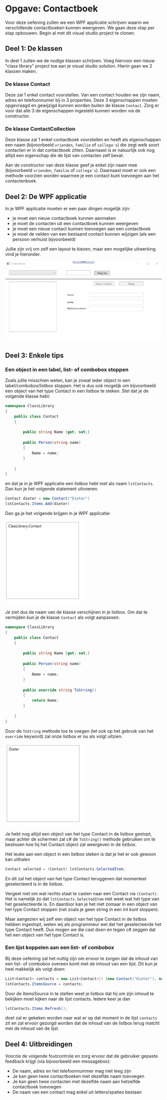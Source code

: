 # Opgave: Contactboek

Voor deze oefening zullen we een WPF applicatie schrijven waarin we verschillende contactboeken kunnen weergeven. We gaan deze stap per stap opbouwen.  Begin al met dit visual studio project te clonen.

## Deel 1: De klassen

In deel 1 zullen we de nodige klassen schrijven. Voeg hiervoor een nieuw "class library" project toe aan je visual studio solution. Hierin gaan we 2 klassen maken.

### De klasse Contact

Deze zal 1 enkel contact voorstellen. Van een contact houden we zijn naam, adres en telefoonnumer bij in 3 properties. Deze 3 eigenschappen moeten opgevraagd en gewijzigd kunnen worden buiten de klasse `Contact`. Zorg er voor dat alle 3 de eigenschappen ingesteld kunnen worden via de constructor.

### De klasse ContactCollection

Deze klasse zal 1 enkel contactboek voorstellen en heeft als eigenschappen een naam (bijvoorbeeld `vrienden`, `familie` of `collega's`) die zegt welk soort contacten er in dat contactboek zitten. Daarnaast is er natuurlijk ook nog altijd een eigenschap die de lijst van contacten zelf bevat.

Aan de constructor van deze klasse geef je enkel zijn naam mee (bijvoorbeeld `vrienden`, `familie` of `collega's`). Daarnaast moet er ook een methode voorzien worden waarmee je een contact kunt toevoegen aan het contactenboek.

## Deel 2: De WPF applicatie

In je WPF applicatie moeten er een paar dingen mogelijk zijn:

- je moet een nieuw contactboek kunnen aanmaken
- je moet de contacten uit een contactboek kunnen weergeven
- je moet een nieuw contact kunnen toevoegen aan een contactboek
- je moet de velden van een bestaand contact kunnen wijzigen (als een persoon verhuist bijvoorbeeld)

Jullie zijn vrij om zelf een layout te kiezen, maar een mogelijke uitwerking vind je hieronder.

![](images/example.gif)

## Deel 3: Enkele tips

### Een object in een label, list- of combobox stoppen

Zoals jullie misschien weten, kan je zowat ieder object in een label/combobox/listbox stoppen. Het is dus ook mogelijk om bijvoorbeeld een object van het type Contact in een listbox te steken. Stel dat je de volgende klasse hebt:

```csharp
namespace ClassLibrary
{
    public class Contact
    {

        public string Name {get; set;}

        public Person(string name)
        {
            Name = name;
        }

    }
}
```

en dat je in je WPF applicatie een listbox hebt met als naam `lstContacts`. Dan kun je het volgende statement uitvoeren.

```csharp
Contact dieter = new Contact("Dieter")
lstContacts.Items.Add(dieter)
```

Dan ga je het volgende krijgen in je WPF applicatie:

![](images/listbox_classname.png)

Je ziet dus de naam van de klasse verschijnen in je listbox. Om dat te vermijden kun je de klasse `Contact` als volgt aanpassen:

```csharp
namespace ClassLibrary
{
    public class Contact
    {

        public string Name {get; set;}

        public Person(string name)
        {
            Name = name;
        }

        public override string ToString()
        {
            return Name;
        }

    }
}
```

Door de `ToString` methode toe te voegen (let ook op het gebruik van het `override` keyword) zal onze listbox er nu als volgt uitzien.

![](images/listbox_tostring.png)

Je hebt nog altijd een object van het type Contact in de listbox gestopt, maar achter de schermen zal c# de `ToString()` methode gebruiken om te beslissen hoe hij het Contact object zal weergeven in de listbox.

Het leuke aan een object in een listbox steken is dat je het er ook gewoon kan uithalen

```csharp
Contact selected = (Contact) lstContacts.SelectedItem;
```

En dit zal het object van het type Contact teruggeven dat momenteel geselecteerd is in de listbox. 

Vergeet niet om wat rechts staat te casten naar een Contact via `(Contact)`. Het is namelijk zo dat `lstContacts.SelectedItem` niet weet wat het type van het geselecteerde is. En daardoor kan je het niet zomaar in een object van het type Contact stoppen (net zoals je geen string in een int kunt stoppen).

 Maar aangezien wij zelf een object van het type Contact in de listbox hebben ingestopt, weten wij als programmeur wel dat het geselecteerde het type Contact heeft. Dus mogen we die cast doen en tegen c# zeggen dat het een object van het type Contact is.

 ### Een lijst koppelen aan een list- of combobox

 Bij deze oefening zal het nuttig zijn om ervoor te zorgen dat de inhoud van een list- of combobox overeen komt met de inhoud van een lijst. Dit kun je heel makkelijk als volgt doen:

 ```csharp
List<Contact> contacts = new List<Contact>() {new Contact("Dieter"), new Contact("Maxim")};
lstContacts.ItemsSource = contacts;
 ```
Door de ItemsSource in te stellen weet je listbox dat hij om zijn inhoud te bekijken moet kijken naar de lijst contacts. Iedere keer je dan

```csharp
lstContacts.Items.Refresh();
```

doet zal er gekeken worden naar wat er op dat moment in de lijst `contacts` zit en zal ervoor gezorgd worden dat de inhoud van de listbox terug matcht met de inhoud van de lijst.

## Deel 4: Uitbreidingen

Voorzie de volgende foutcontrole en zorg ervoor dat de gebruiker gepaste feedback krijgt (via bijvoorbeeld een messagebox):

- De naam, adres en het telefoonnummer mag niet leeg zijn
- Je kan geen twee contactboeken met dezelfde naam toevoegen
- Je kan geen twee contacten met dezelfde naam aan hetzelfde contactboek toevoegen
- De naam van een contact mag enkel uit letters/spaties bestaan

